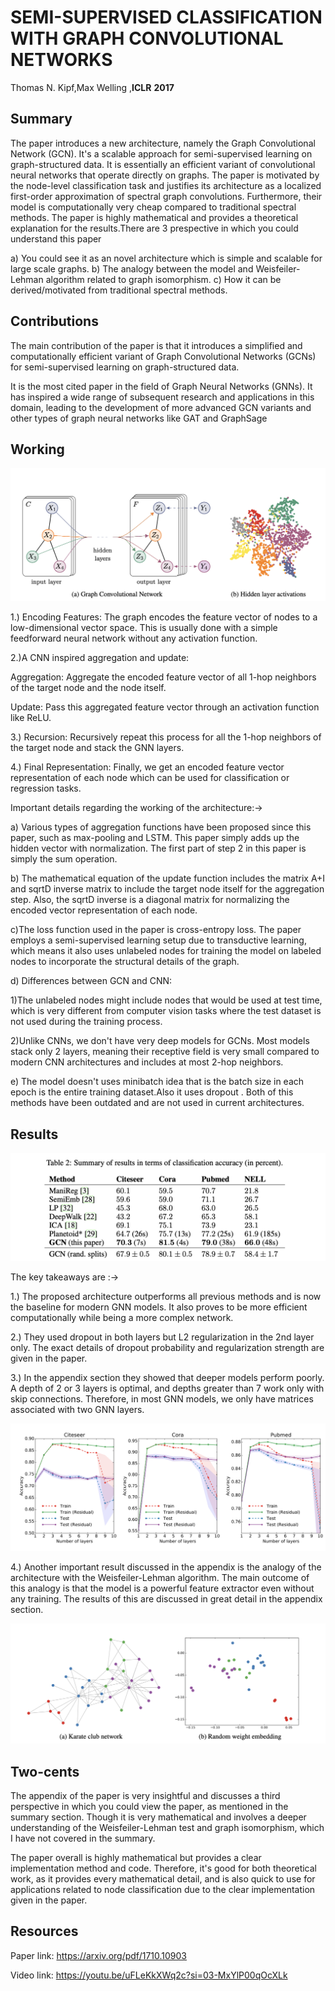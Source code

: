 # SEMI-SUPERVISED CLASSIFICATION WITH GRAPH CONVOLUTIONAL NETWORKS
Thomas N. Kipf,Max Welling ,**ICLR** **2017**

## Summary

The paper introduces a new architecture, namely the Graph Convolutional Network (GCN). It's a scalable approach for semi-supervised learning on graph-structured data. It is essentially an efficient variant of convolutional neural networks that operate directly on graphs. The paper is motivated by the node-level classification task and justifies its architecture as a localized first-order approximation of spectral graph convolutions. Furthermore, their model is computationally very cheap compared to traditional spectral methods. The paper is highly mathematical and provides a theoretical explanation for the results.There are 3 prespective in which you could understand this paper 

a) You could see it as an novel architecture which is simple and scalable for large scale graphs.
b) The analogy between the model and Weisfeiler-Lehman algorithm related to graph isomorphism.
c) How it can be derived/motivated from traditional spectral methods.

## Contributions

The main contribution of the paper is that it introduces a simplified and computationally efficient variant of Graph Convolutional Networks (GCNs) for semi-supervised learning on graph-structured data.

It is the most cited paper in the field of Graph Neural Networks (GNNs). It has inspired a wide range of subsequent research and applications in this domain, leading to the development of more advanced GCN variants and other types of graph neural networks like GAT and GraphSage

## Working

<img src ="../images/GCN_results3.png">

1.) Encoding Features: The graph encodes the feature vector of nodes to a low-dimensional vector space. This is usually done with a simple feedforward neural network without any activation function.

2.)A CNN inspired aggregation and update:

Aggregation: Aggregate the encoded feature vector of all 1-hop neighbors of the target node and the node itself.
         
Update: Pass this aggregated feature vector through an activation function like ReLU.

3.) Recursion: Recursively repeat this process for all the 1-hop neighbors of the target node and stack the GNN layers.

4.) Final Representation: Finally, we get an encoded feature vector representation of each node which can be used for classification or regression tasks.

Important details regarding the working of the architecture:->

a) Various types of aggregation functions have been proposed since this paper, such as max-pooling and LSTM. This paper simply adds up the hidden vector with normalization. The first part of step 2 in this paper is simply the sum operation.

b) The mathematical equation of the update function includes the matrix A+I and sqrtD inverse matrix to include the target node itself for the aggregation step. Also, the sqrtD inverse is a diagonal matrix for normalizing the encoded vector representation of each node.

c)The loss function used in the paper is cross-entropy loss. The paper employs a semi-supervised learning setup due to transductive learning, which means it also uses unlabeled nodes for training the model on labeled nodes to incorporate the structural details of the graph.

d) Differences between GCN and CNN:

1)The unlabeled nodes might include nodes that would be used at test time, which is very different from computer vision tasks where the test dataset is not used during the training process.

2)Unlike CNNs, we don't have very deep models for GCNs. Most models stack only 2 layers, meaning their receptive field is very small compared to modern CNN architectures and includes at most 2-hop neighbors.

e) The model doesn't uses minibatch idea that is the batch size in each epoch is the entire training dataset.Also it uses dropout . Both of this methods have been outdated and are not used in current architectures.

## Results

<img src ="../images/GCN_results1.png">

The key takeaways are :->

1.) The proposed architecture outperforms all previous methods and is now the baseline for modern GNN models. It also proves to be more efficient computationally while being a more complex network.

2.) They used dropout in both layers but L2 regularization in the 2nd layer only. The exact details of dropout probability and regularization strength are given in the paper.

3.) In the appendix section they showed that deeper models perform poorly. A depth of 2 or 3 layers is optimal, and depths greater than 7 work only with skip connections. Therefore, in most GNN models, we only have matrices associated with two GNN layers.

<img src ="../images/GCN_results4.png">

4.) Another important result discussed in the appendix is the analogy of the architecture with the Weisfeiler-Lehman algorithm. The main outcome of this analogy is that the model is a powerful feature extractor even without any training. The results of this are discussed in great detail in the appendix section. 

<img src ="../images/GCN_results2.png">

## Two-cents

The appendix of the paper is very insightful and discusses a third perspective in which you could view the paper, as mentioned in the summary section. Though it is very mathematical and involves a deeper understanding of the Weisfeiler-Lehman test and graph isomorphism, which I have not covered in the summary.

The paper overall is highly mathematical but provides a clear implementation method and code. Therefore, it's good for both theoretical work, as it provides every mathematical detail, and is also quick to use for applications related to node classification due to the clear implementation given in the paper.


## Resources

Paper link: https://arxiv.org/pdf/1710.10903

Video link: https://youtu.be/uFLeKkXWq2c?si=03-MxYlP00qOcXLk



